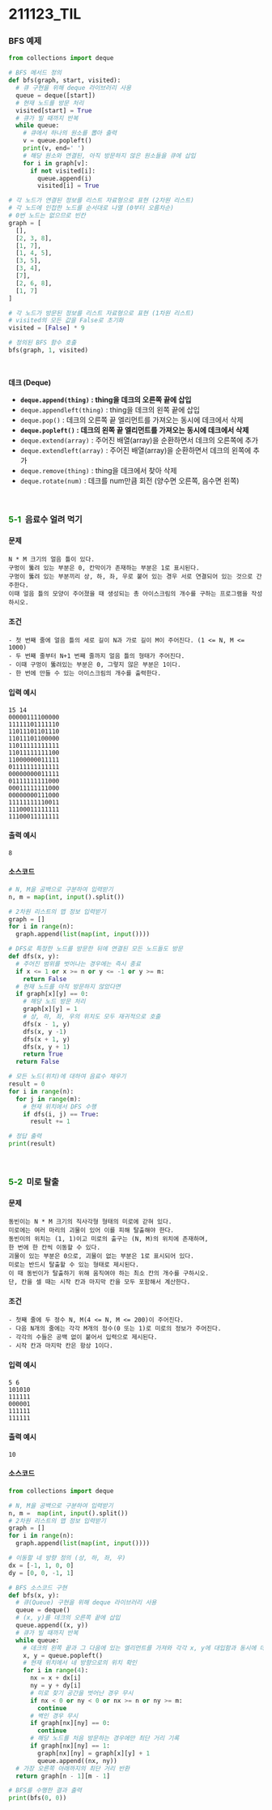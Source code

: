 # 211123_TIL

### BFS 예제

```python
from collections import deque

# BFS 메서드 정의
def bfs(graph, start, visited):
  # 큐 구현을 위해 deque 라이브러리 사용
  queue = deque([start])
  # 현재 노드를 방문 처리
  visited[start] = True
  # 큐가 빌 때까지 반복
  while queue:
    # 큐에서 하나의 원소를 뽑아 출력
    v = queue.popleft()
    print(v, end=' ')
    # 해당 원소와 연결된, 아직 방문하지 않은 원소들을 큐에 삽입
    for i in graph[v]:
      if not visited[i]:
        queue.append(i)
        visited[i] = True

# 각 노드가 연결된 정보를 리스트 자료형으로 표현 (2차원 리스트)
# 각 노드에 인접한 노드를 순서대로 나열 (0부터 오름차순)
# 0번 노드는 없으므로 빈칸
graph = [
  [],
  [2, 3, 8],
  [1, 7],
  [1, 4, 5],
  [3, 5],
  [3, 4],
  [7],
  [2, 6, 8],
  [1, 7]
]

# 각 노드가 방문된 정보를 리스트 자료형으로 표현 (1차원 리스트)
# visited의 모든 값을 False로 초기화
visited = [False] * 9

# 정의된 BFS 함수 호출
bfs(graph, 1, visited)
```



<br>

**데크 (Deque)**

- **`deque.append(thing)` : thing을 데크의 오른쪽 끝에 삽입**
- `deque.appendleft(thing)` : thing을 데크의 왼쪽 끝에 삽입
- `deque.pop()` : 데크의 오른쪽 끝 엘리먼트를 가져오는 동시에 데크에서 삭제
- **`deque.popleft()` : 데크의 왼쪽 끝 엘리먼트를 가져오는 동시에 데크에서 삭제**
- `deque.extend(array)` : 주어진 배열(array)을 순환하면서 데크의 오른쪽에 추가
- `deque.extendleft(array)` : 주어진 배열(array)을 순환하면서 데크의 왼쪽에 추가
- `deque.remove(thing)` : thing을 데크에서 찾아 삭제
- `deque.rotate(num)` : 데크를 num만큼 회전 (양수면 오른쪽, 음수면 왼쪽)

<br>

### <span style="color:green">5-1&nbsp;</span> 음료수 얼려 먹기

#### 문제

```
N * M 크기의 얼음 틀이 있다.
구멍이 뚫려 있는 부분은 0, 칸막이가 존재하는 부분은 1로 표시된다.
구멍이 뚫려 있는 부분끼리 상, 하, 좌, 우로 붙어 있는 경우 서로 연결되어 있는 것으로 간주한다.
이때 얼음 틀의 모양이 주어졌을 때 생성되는 총 아이스크림의 개수를 구하는 프로그램을 작성하시오.
```

#### 조건

```
- 첫 번째 줄에 얼음 틀의 세로 길이 N과 가로 길이 M이 주어진다. (1 <= N, M <= 1000)
- 두 번째 줄부터 N+1 번째 줄까지 얼음 틀의 형태가 주어진다.
- 이때 구멍이 뚫려있는 부분은 0, 그렇지 않은 부분은 1이다.
- 한 번에 만들 수 있는 아이스크림의 개수를 출력한다.
```

#### 입력 예시

```
15 14
00000111100000
11111101111110
11011101101110
11011101100000
11011111111111
11011111111100
11000000011111
01111111111111
00000000011111
01111111111000
00011111111000
00000000111000
11111111110011
11100011111111
11100011111111
```

#### 출력 예시

```
8
```

#### 소스코드

```python
# N, M을 공백으로 구분하여 입력받기
n, m = map(int, input().split())

# 2차원 리스트의 맵 정보 입력받기
graph = []
for i in range(n):
  graph.append(list(map(int, input())))

# DFS로 특정한 노드를 방문한 뒤에 연결된 모든 노드들도 방문
def dfs(x, y):
  # 주어진 범위를 벗어나는 경우에는 즉시 종료
  if x <= 1 or x >= n or y <= -1 or y >= m:
    return False
  # 현재 노드를 아직 방문하지 않았다면
  if graph[x][y] == 0:
    # 해당 노드 방문 처리
    graph[x][y] = 1
    # 상, 하, 좌, 우의 위치도 모두 재귀적으로 호출
    dfs(x - 1, y)
    dfs(x, y -1)
    dfs(x + 1, y)
    dfs(x, y + 1)
    return True
  return False

# 모든 노드(위치)에 대하여 음료수 채우기
result = 0
for i in range(n):
  for j in range(m):
    # 현재 위치에서 DFS 수행
    if dfs(i, j) == True:
      result += 1

# 정답 출력
print(result)
```

<br>

### <span style="color:green">5-2&nbsp;</span> 미로 탈출

#### 문제

```
동빈이는 N * M 크기의 직사각형 형태의 미로에 갇혀 있다.
미로에는 여러 마리의 괴물이 있어 이를 피해 탈출해야 한다.
동빈이의 위치는 (1, 1)이고 미로의 출구는 (N, M)의 위치에 존재하며,
한 번에 한 칸씩 이동할 수 있다.
괴물이 있는 부분은 0으로, 괴물이 없는 부분은 1로 표시되어 있다.
미로는 반드시 탈출할 수 있는 형태로 제시된다.
이 때 동빈이가 탈출하기 위해 움직여야 하는 최소 칸의 개수를 구하시오.
단, 칸을 셀 때는 시작 칸과 마지막 칸을 모두 포함해서 계산한다.
```

#### 조건

```
- 첫째 줄에 두 정수 N, M(4 <= N, M <= 200)이 주어진다.
- 다음 N개의 줄에는 각각 M개의 정수(0 또는 1)로 미로의 정보가 주어진다.
- 각각의 수들은 공백 없이 붙어서 입력으로 제시된다.
- 시작 칸과 마지막 칸은 항상 1이다.
```

#### 입력 예시

```
5 6
101010
111111
000001
111111
111111
```

#### 출력 예시

```
10
```

#### 소스코드


```python
from collections import deque

# N, M을 공백으로 구분하여 입력받기
n, m =  map(int, input().split())
# 2차원 리스트의 맵 정보 입력받기
graph = []
for i in range(n):
  graph.append(list(map(int, input())))

# 이동할 네 방향 정의 (상, 하, 좌, 우)
dx = [-1, 1, 0, 0]
dy = [0, 0, -1, 1]

# BFS 소스코드 구현
def bfs(x, y):
  # 큐(Queue) 구현을 위해 deque 라이브러리 사용
  queue = deque()
  # (x, y)를 데크의 오른쪽 끝에 삽입
  queue.append((x, y))
  # 큐가 빌 때까지 반복
  while queue:
    # 데크의 왼쪽 끝과 그 다음에 있는 엘리먼트를 가져와 각각 x, y에 대입함과 동시에 데크에서 삭제
    x, y = queue.popleft()
    # 현재 위치에서 네 방향으로의 위치 확인
    for i in range(4):
      nx = x + dx[i]
      ny = y + dy[i]
      # 미로 찾기 공간을 벗어난 경우 무시
      if nx < 0 or ny < 0 or nx >= n or ny >= m:
        continue
      # 벽인 경우 무시
      if graph[nx][ny] == 0:
        continue
      # 해당 노드를 처음 방문하는 경우에만 최단 거리 기록
      if graph[nx][ny] == 1:
        graph[nx][ny] = graph[x][y] + 1
        queue.append((nx, ny))
  # 가장 오른쪽 아래까지의 최단 거리 반환
  return graph[n - 1][m - 1]

# BFS를 수행한 결과 출력
print(bfs(0, 0))
```

